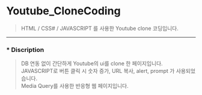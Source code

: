 # Youtube_CloneCoding
>HTML / CSS# / JAVASCRIPT 를 사용한 Youtube clone 코딩입니다.
---
### * Discription
> DB 연동 없이 간단하게 Youtube의 ui를 clone 한 페이지입니다.    
> JAVASCRIPT로 버튼 클릭 시 숫자 증가, URL 복사, alert, prompt 가 사용되었습니다.       
> Media Query를 사용한 반응형 웹 페이지입니다.     
